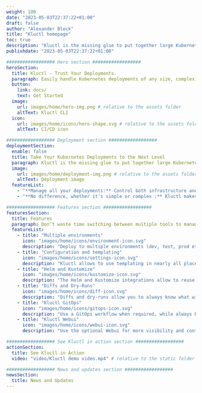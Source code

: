 ```yaml
---
weight: 100
date: "2023-05-03T22:37:22+01:00"
draft: false
author: "Alexander Block"
title: "Kluctl homepage"
toc: true
description: "Kluctl is the missing glue to put together large Kubernetes deployments"
publishdate: "2023-05-03T22:37:22+01:00"

################## Hero section ##################
heroSection:
  title: Kluctl - Trust Your Deployments.
  paragraph: Easily handle Kubernetes deployments of any size, complexity, and across various environments using Kluctl.
  button:
    link: docs/
    text: Get Started
  image:
    url: images/home/hero-img.png # relative to the assets folder
    altText: Kluctl CLI
  icon:
    url: images/home/icons/hero-shape.svg # relative to the assets folder
    altText: CI/CD icon

################## Deployment section ##################
deploymentSection:
  enable: false
  title: Take Your Kubernetes Deployments to the Next Level
  paragraph: Kluctl is the missing glue to put together large Kubernetes deployments.
  image:
    url: images/home/deployment-img.png # relative to the assets folder
    altText: Deployment image
  featureList:
    - "**Manage all your deployments:** Control both infrastructure and application deployments using Kluctl." # markdown formatting allowed
    - "**No difference, whether it's simple or complex :** Kluctl makes it easy to manage complex deployments." # markdown formatting allowed

################## Features section ##################
featuresSection:
  title: Features
  paragraph: Don’t waste time switching between multiple tools to manage your Kubernetes deployments. Kluctl is one tool to rule them all.
  featureList:
    - title: "Multiple environments"
      icon: "images/home/icons/environment-icon.svg"
      description: "Deploy to multiple environments (dev, test, prod etc.) and/or clusters with different configurations."
    - title: "Configuration and templating"
      icon: "images/home/icons/settings-icon.svg"
      description: "Kluctl allows to use templating in nearly all places, making it easy to have dynamic configuration."
    - title: "Helm and Kustomize"
      icon: "images/home/icons/kustomize-icon.svg"
      description: "The Helm and Kustomize integrations allow to reuse any 3rd party charts & Kustomisation."
    - title: "Diffs and Dry-Runs"
      icon: "images/home/icons/diff-icon.svg"
      description: "Diffs and dry-runs allow you to always know what will happen and what actually happened."
    - title: "Kluctl GitOps"
      icon: "images/home/icons/gitops-icon.svg"
      description: "Use a GitOps workflow when required, while always being able to go back to a push based workflow."
    - title: "Kluctl Webui"
      icon: "images/home/icons/webui-icon.svg"
      description: "Use the optional Webui for more visibility and control of your GitOps and CLI based deployments."

################## See Kluctl in action section ##################
actionSection:
  title: See Kluctl in Action
  video: "video/Kluctl demo video.mp4" # relative to the static folder

################## News and updates section ##################
newsSection:
  title: News and Updates
---
```

